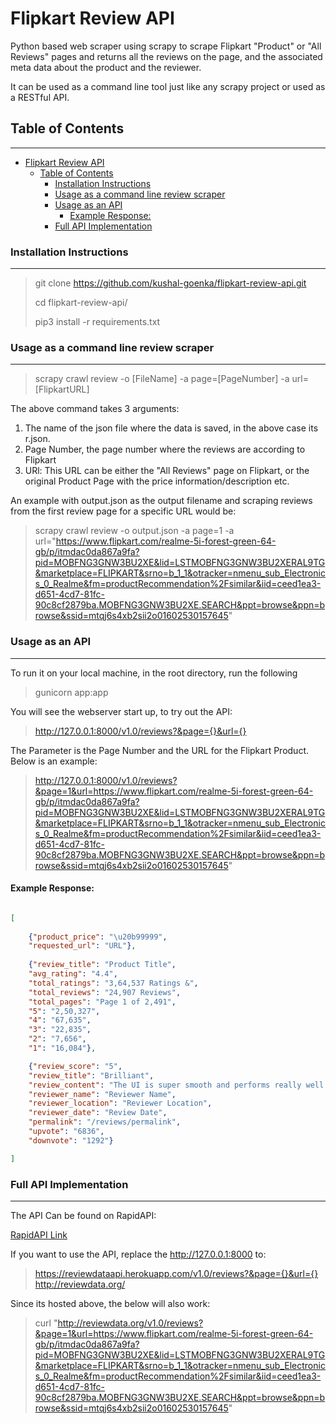 # Flipkart Review API

Python based web scraper using scrapy to scrape Flipkart "Product" or "All Reviews" pages and returns all the reviews on the page, and the associated meta data about the product and the reviewer.

It can be used as a command line tool just like any scrapy project or used as a RESTful API.


## Table of Contents
___

- [Flipkart Review API](#flipkart-review-api)
  - [Table of Contents](#table-of-contents)
    - [Installation Instructions](#installation-instructions)
    - [Usage as a command line review scraper](#usage-as-a-command-line-review-scraper)
    - [Usage as an API](#usage-as-an-api)
      - [Example Response:](#example-response)
    - [Full API Implementation](#full-api-implementation)



### Installation Instructions
_____

> git clone https://github.com/kushal-goenka/flipkart-review-api.git
> 
> cd flipkart-review-api/
> 
> pip3 install -r requirements.txt



### Usage as a command line review scraper
___


> scrapy crawl review -o [FileName] -a page=[PageNumber] -a url=[FlipkartURL]

The above command takes 3 arguments:

1. The name of the json file where the data is saved, in the above case its r.json.
2. Page Number, the page number where the reviews are according to Flipkart
3. URl: This URL can be either the "All Reviews" page on Flipkart, or the original Product Page with the price information/description etc.


An example with output.json as the output filename and scraping reviews from the first review page for a specific URL would be:

> scrapy crawl review -o output.json -a page=1 -a url="https://www.flipkart.com/realme-5i-forest-green-64-gb/p/itmdac0da867a9fa?pid=MOBFNG3GNW3BU2XE&lid=LSTMOBFNG3GNW3BU2XERAL9TG&marketplace=FLIPKART&srno=b_1_1&otracker=nmenu_sub_Electronics_0_Realme&fm=productRecommendation%2Fsimilar&iid=ceed1ea3-d651-4cd7-81fc-90c8cf2879ba.MOBFNG3GNW3BU2XE.SEARCH&ppt=browse&ppn=browse&ssid=mtqj6s4xb2sii2o01602530157645"



### Usage as an API
___

To run it on your local machine, in the root directory, run the following


> gunicorn app:app

You will see the webserver start up, to try out the API:

> http://127.0.0.1:8000/v1.0/reviews?&page={}&url={}

The Parameter is the Page Number and the URL for the Flipkart Product. Below is an example:

> http://127.0.0.1:8000/v1.0/reviews?&page=1&url=https://www.flipkart.com/realme-5i-forest-green-64-gb/p/itmdac0da867a9fa?pid=MOBFNG3GNW3BU2XE&lid=LSTMOBFNG3GNW3BU2XERAL9TG&marketplace=FLIPKART&srno=b_1_1&otracker=nmenu_sub_Electronics_0_Realme&fm=productRecommendation%2Fsimilar&iid=ceed1ea3-d651-4cd7-81fc-90c8cf2879ba.MOBFNG3GNW3BU2XE.SEARCH&ppt=browse&ppn=browse&ssid=mtqj6s4xb2sii2o01602530157645"


#### Example Response:

```json

[
    
    {"product_price": "\u20b99999", 
    "requested_url": "URL"},
    
    {"review_title": "Product Title", 
    "avg_rating": "4.4", 
    "total_ratings": "3,64,537 Ratings &", 
    "total_reviews": "24,907 Reviews", 
    "total_pages": "Page 1 of 2,491", 
    "5": "2,50,327", 
    "4": "67,635", 
    "3": "22,835", 
    "2": "7,656", 
    "1": "16,084"},

    {"review_score": "5", 
    "review_title": "Brilliant", 
    "review_content": "The UI is super smooth and performs really well. The quad cams are amazing. 5000 mah battery is like a cherry on top. Perfect phone for its price!", 
    "reviewer_name": "Reviewer Name", 
    "reviewer_location": "Reviewer Location", 
    "reviewer_date": "Review Date", 
    "permalink": "/reviews/permalink", 
    "upvote": "6836", 
    "downvote": "1292"}

]


```

### Full API Implementation
___


The API Can be found on RapidAPI:


[RapidAPI Link](https://rapidapi.com/reviewdata-reviewdata-default/api/flipkart-reviews)


If you want to use the API, replace the http://127.0.0.1:8000 to:

> https://reviewdataapi.herokuapp.com/v1.0/reviews?&page={}&url={}
> http://reviewdata.org/


Since its hosted above, the below will also work:

> curl "http://reviewdata.org/v1.0/reviews?&page=1&url=https://www.flipkart.com/realme-5i-forest-green-64-gb/p/itmdac0da867a9fa?pid=MOBFNG3GNW3BU2XE&lid=LSTMOBFNG3GNW3BU2XERAL9TG&marketplace=FLIPKART&srno=b_1_1&otracker=nmenu_sub_Electronics_0_Realme&fm=productRecommendation%2Fsimilar&iid=ceed1ea3-d651-4cd7-81fc-90c8cf2879ba.MOBFNG3GNW3BU2XE.SEARCH&ppt=browse&ppn=browse&ssid=mtqj6s4xb2sii2o01602530157645"

